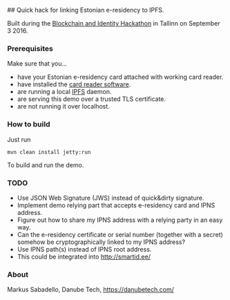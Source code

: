 ## Quick hack for linking Estonian e-residency to IPFS.

Built during the [Blockchain and Identity Hackathon](http://www.hackathon.com/estonia/tallinn/blockchain-and-identity-hackathon-27210855401) in Tallinn on September 3 2016.

### Prerequisites

Make sure that you...

 * have your Estonian e-residency card attached with working card reader.
 * have installed the [card reader software](https://installer.id.ee/?lang=eng).
 * are running a local [IPFS](http://ipfs.io/) daemon.
 * are serving this demo over a trusted TLS certificate.
 * are not running it over localhost.

### How to build

Just run

    mvn clean install jetty:run

To build and run the demo.

### TODO

 * Use JSON Web Signature (JWS) instead of quick&dirty signature.
 * Implement demo relying part that accepts e-residency card and IPNS address.
 * Figure out how to share my IPNS address with a relying party in an easy way.
 * Can the e-residency certificate or serial number (together with a secret) somehow be cryptographically linked to my IPNS address?
 * Use IPNS path(s) instead of IPNS root address.
 * This could be integrated into http://smartid.ee/

### About

Markus Sabadello, Danube Tech, https://danubetech.com/


